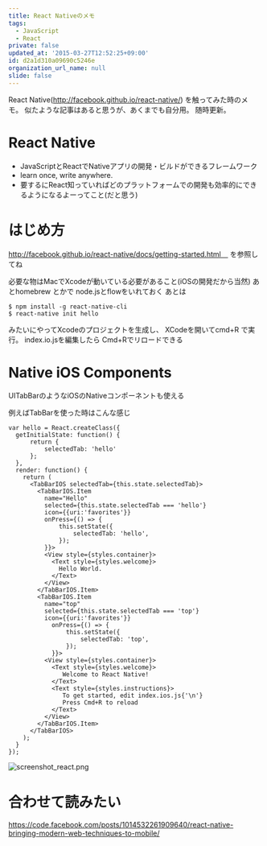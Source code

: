 ```yaml
---
title: React Nativeのメモ
tags:
  - JavaScript
  - React
private: false
updated_at: '2015-03-27T12:52:25+09:00'
id: d2a1d310a09690c5246e
organization_url_name: null
slide: false
---
```


React Native(http://facebook.github.io/react-native/) を触ってみた時のメモ。
似たような記事はあると思うが、あくまでも自分用。
随時更新。

# React Native
* JavaScriptとReactでNativeアプリの開発・ビルドができるフレームワーク
* learn once, write anywhere.
 * 要するにReact知っていればどのプラットフォームでの開発も効率的にできるようになるよーってこと(だと思う)

# はじめ方

http://facebook.github.io/react-native/docs/getting-started.html　
を参照してね

必要な物はMacでXcodeが動いている必要があること(iOSの開発だから当然)
あとhomebrew とかで node.jsとflowをいれておく
あとは

```shell-session:
$ npm install -g react-native-cli
$ react-native init hello
```

みたいにやってXcodeのプロジェクトを生成し、
XCodeを開いてcmd+R で実行。
index.io.jsを編集したら Cmd+Rでリロードできる

# Native iOS Components
UITabBarのようなiOSのNativeコンポーネントも使える

例えばTabBarを使った時はこんな感じ

```javascript:
var hello = React.createClass({
  getInitialState: function() {
      return {
          selectedTab: 'hello'
      };
  },
  render: function() {
    return (
      <TabBarIOS selectedTab={this.state.selectedTab}>
        <TabBarIOS.Item 
          name="Hello" 
          selected={this.state.selectedTab === 'hello'} 
          icon={{uri:'favorites'}} 
          onPress={() => {
              this.setState({
                  selectedTab: 'hello',
              });
          }}>
          <View style={styles.container}>
            <Text style={styles.welcome}>
              Hello World.
            </Text>
          </View>
        </TabBarIOS.Item>
        <TabBarIOS.Item 
          name="top" 
          selected={this.state.selectedTab === 'top'}  
          icon={{uri:'favorites'}}
            onPress={() => {
                this.setState({
                    selectedTab: 'top',
                });
            }}>
          <View style={styles.container}>
            <Text style={styles.welcome}>
               Welcome to React Native!
            </Text>
            <Text style={styles.instructions}>
               To get started, edit index.ios.js{'\n'}
               Press Cmd+R to reload
            </Text>
          </View>
        </TabBarIOS.Item>
      </TabBarIOS>
    );
  }
});
```

![screenshot_react.png](https://qiita-image-store.s3.amazonaws.com/0/4044/222da302-79ee-1c0a-2e92-5fea2061c066.png "screenshot_react.png")

# 合わせて読みたい
https://code.facebook.com/posts/1014532261909640/react-native-bringing-modern-web-techniques-to-mobile/


